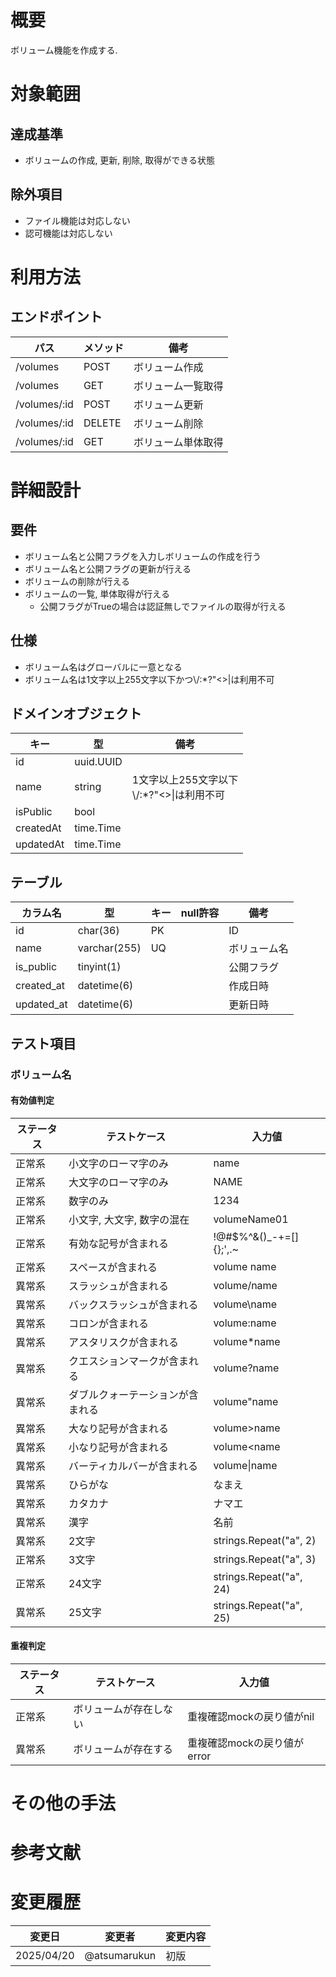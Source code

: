 # 概要

ボリューム機能を作成する.

# 対象範囲

## 達成基準

- ボリュームの作成, 更新, 削除, 取得ができる状態

## 除外項目

- ファイル機能は対応しない
- 認可機能は対応しない

# 利用方法

## エンドポイント

| パス | メソッド | 備考 |
| --- | --- | --- |
| /volumes | POST | ボリューム作成 |
| /volumes | GET | ボリューム一覧取得 |
| /volumes/:id | POST | ボリューム更新 |
| /volumes/:id | DELETE | ボリューム削除 |
| /volumes/:id | GET | ボリューム単体取得 |

# 詳細設計

## 要件

- ボリューム名と公開フラグを入力しボリュームの作成を行う
- ボリューム名と公開フラグの更新が行える
- ボリュームの削除が行える
- ボリュームの一覧, 単体取得が行える
  - 公開フラグがTrueの場合は認証無しでファイルの取得が行える

## 仕様

- ボリューム名はグローバルに一意となる
- ボリューム名は1文字以上255文字以下かつ\\/:*?"<>|は利用不可

## ドメインオブジェクト

| キー | 型 | 備考 |
| --- | --- | --- |
| id | uuid.UUID | |
| name | string | 1文字以上255文字以下<br />\\/:*?"<>\|は利用不可 |
| isPublic | bool | |
| createdAt | time.Time | |
| updatedAt | time.Time | |

## テーブル

| カラム名 | 型 | キー | null許容 | 備考 |
| --- | --- | --- | --- | --- |
| id | char(36) | PK | | ID |
| name | varchar(255) | UQ | | ボリューム名 |
| is_public | tinyint(1) | | | 公開フラグ |
| created_at | datetime(6) | | | 作成日時 |
| updated_at | datetime(6) | | | 更新日時 |

## テスト項目

### ボリューム名

#### 有効値判定

| ステータス | テストケース | 入力値 |
| --- | --- | --- |
| 正常系 | 小文字のローマ字のみ | name |
| 正常系 | 大文字のローマ字のみ | NAME |
| 正常系 | 数字のみ | 1234 |
| 正常系 | 小文字, 大文字, 数字の混在 | volumeName01 |
| 正常系 | 有効な記号が含まれる | !@#$%^&()_-+=[]{};',.~ |
| 正常系 | スペースが含まれる | volume name |
| 異常系 | スラッシュが含まれる | volume/name |
| 異常系 | バックスラッシュが含まれる | volume\name |
| 異常系 | コロンが含まれる | volume:name |
| 異常系 | アスタリスクが含まれる | volume*name |
| 異常系 | クエスションマークが含まれる | volume?name |
| 異常系 | ダブルクォーテーションが含まれる | volume"name |
| 異常系 | 大なり記号が含まれる | volume>name |
| 異常系 | 小なり記号が含まれる | volume<name |
| 異常系 | バーティカルバーが含まれる | volume\|name |
| 異常系 | ひらがな | なまえ |
| 異常系 | カタカナ | ナマエ |
| 異常系 | 漢字 | 名前 |
| 異常系 | 2文字 | strings.Repeat("a", 2) |
| 正常系 | 3文字 | strings.Repeat("a", 3) |
| 正常系 | 24文字 | strings.Repeat("a", 24) |
| 異常系 | 25文字 | strings.Repeat("a", 25) |

#### 重複判定

| ステータス | テストケース | 入力値 |
| --- | --- | --- |
| 正常系 | ボリュームが存在しない | 重複確認mockの戻り値がnil |
| 異常系 | ボリュームが存在する | 重複確認mockの戻り値がerror |

# その他の手法

# 参考文献

# 変更履歴

| 変更日 | 変更者 | 変更内容 |
| --- | --- | --- |
| 2025/04/20 | @atsumarukun | 初版 |
